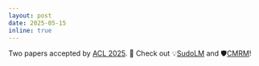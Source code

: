 ```yaml
---
layout: post
date: 2025-05-15
inline: true
---
```


Two papers accepted by [ACL 2025](https://2025.aclweb.org/). :star2: Check out :bulb:[SudoLM](https://arxiv.org/pdf/2410.14676) and :shield:[CMRM](https://arxiv.org/pdf/2410.09047)!

